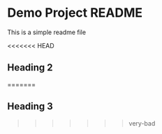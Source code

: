 # Demo Project README

This is a simple readme file

<<<<<<< HEAD
## Heading 2


=======
## Heading 3
>>>>>>> very-bad
